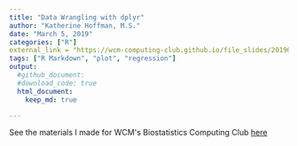 ```yaml
---
title: "Data Wrangling with dplyr"
author: "Katherine Hoffman, M.S."
date: "March 5, 2019"
categories: ["R"]
external_link = "https://wcm-computing-club.github.io/file_slides/201903_Hoffman_dplyr.html"
tags: ["R Markdown", "plot", "regression"] 
output:
  #github_document:
  #download_code: true
  html_document:
    keep_md: true

---
```


See the materials I made for WCM's Biostatistics Computing Club [here](https://wcm-computing-club.github.io/file_slides/201903_Hoffman_dplyr.html)
